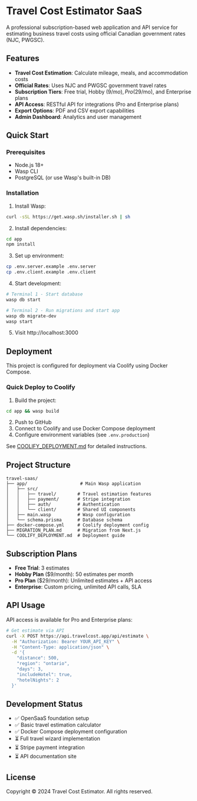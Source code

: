 # Travel Cost Estimator SaaS

A professional subscription-based web application and API service for estimating business travel costs using official Canadian government rates (NJC, PWGSC).

## Features

- **Travel Cost Estimation**: Calculate mileage, meals, and accommodation costs
- **Official Rates**: Uses NJC and PWGSC government travel rates
- **Subscription Tiers**: Free trial, Hobby ($9/mo), Pro ($29/mo), and Enterprise plans
- **API Access**: RESTful API for integrations (Pro and Enterprise plans)
- **Export Options**: PDF and CSV export capabilities
- **Admin Dashboard**: Analytics and user management

## Quick Start

### Prerequisites
- Node.js 18+
- Wasp CLI
- PostgreSQL (or use Wasp's built-in DB)

### Installation

1. Install Wasp:
```bash
curl -sSL https://get.wasp.sh/installer.sh | sh
```

2. Install dependencies:
```bash
cd app
npm install
```

3. Set up environment:
```bash
cp .env.server.example .env.server
cp .env.client.example .env.client
```

4. Start development:
```bash
# Terminal 1 - Start database
wasp db start

# Terminal 2 - Run migrations and start app
wasp db migrate-dev
wasp start
```

5. Visit http://localhost:3000

## Deployment

This project is configured for deployment via Coolify using Docker Compose.

### Quick Deploy to Coolify

1. Build the project:
```bash
cd app && wasp build
```

2. Push to GitHub
3. Connect to Coolify and use Docker Compose deployment
4. Configure environment variables (see `.env.production`)

See [COOLIFY_DEPLOYMENT.md](./COOLIFY_DEPLOYMENT.md) for detailed instructions.

## Project Structure

```
travel-saas/
├── app/                    # Main Wasp application
│   ├── src/
│   │   ├── travel/        # Travel estimation features
│   │   ├── payment/       # Stripe integration
│   │   ├── auth/          # Authentication
│   │   └── client/        # Shared UI components
│   ├── main.wasp          # Wasp configuration
│   └── schema.prisma      # Database schema
├── docker-compose.yml     # Coolify deployment config
├── MIGRATION_PLAN.md      # Migration from Next.js
└── COOLIFY_DEPLOYMENT.md  # Deployment guide
```

## Subscription Plans

- **Free Trial**: 3 estimates
- **Hobby Plan** ($9/month): 50 estimates per month
- **Pro Plan** ($29/month): Unlimited estimates + API access
- **Enterprise**: Custom pricing, unlimited API calls, SLA

## API Usage

API access is available for Pro and Enterprise plans:

```bash
# Get estimate via API
curl -X POST https://api.travelcost.app/api/estimate \
  -H "Authorization: Bearer YOUR_API_KEY" \
  -H "Content-Type: application/json" \
  -d '{
    "distance": 500,
    "region": "ontario",
    "days": 3,
    "includeHotel": true,
    "hotelNights": 2
  }'
```

## Development Status

- ✅ OpenSaaS foundation setup
- ✅ Basic travel estimation calculator
- ✅ Docker Compose deployment configuration
- ⏳ Full travel wizard implementation
- ⏳ Stripe payment integration
- ⏳ API documentation site

## License

Copyright © 2024 Travel Cost Estimator. All rights reserved.